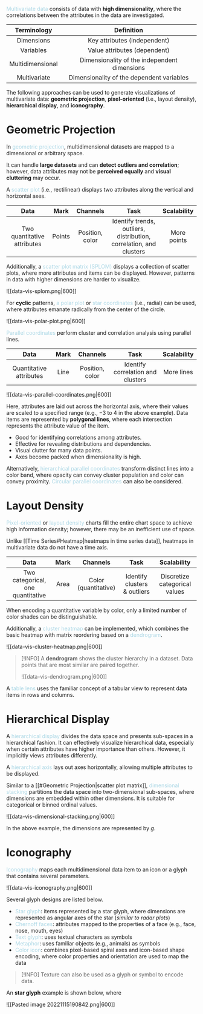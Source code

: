 <span style = "color:lightblue">Multivariate data</span> consists of data with **high dimensionality**, where the correlations between the attributes in the data are investigated.

| **Terminology**  |                **Definition**                |
|:----------------:|:--------------------------------------------:|
|    Dimensions    |         Key attributes (independent)         |
|    Variables     |         Value attributes (dependent)         |
| Multidimensional | Dimensionality of the independent dimensions |
|   Multivariate   |  Dimensionality of the dependent variables   |

The following approaches can be used to generate visualizations of multivariate data: **geometric projection**, **pixel-oriented** (i.e., layout density), **hierarchical display**, and **iconography**.

# Geometric Projection
In <span style = "color:lightblue">geometric projection</span>, multidimensional datasets are mapped to a dimensional or arbitrary space.

It can handle **large datasets** and can **detect outliers and correlation**; however, data attributes may not be **perceived equally** and **visual cluttering** may occur.

A <span style = "color:lightblue">scatter plot</span> (i.e., rectilinear) displays two attributes along the vertical and horizontal axes.

|          **Data**           |    **Mark**    |          **Channels**          |       **Task**        | **Scalability** |
|:---------------------------:|:--------------:|:------------------------------:|:---------------------:|:---------------:|
| Two quantitative attributes | Points | Position, color | Identify trends, outliers, distribution, correlation, and clusters | More points  |

Additionally, a <span style = "color:lightblue">scatter plot matrix (SPLOM)</span> displays a collection of scatter plots, where more attributes and items can be displayed. However, patterns in data with higher dimensions are harder to visualize.

![[data-vis-splom.png|600]]

For **cyclic** patterns, <span style = "color:lightblue">a polar plot</span> or <span style = "color:lightblue">star coordinates</span> (i.e., radial) can be used, where attributes emanate radically from the center of the circle.

![[data-vis-polar-plot.png|600]]

<span style = "color:lightblue">Parallel coordinates</span> perform cluster and correlation analysis using parallel lines.

|        **Data**         | **Mark** |  **Channels**   |             **Task**              | **Scalability** |
|:-----------------------:|:--------:|:---------------:|:---------------------------------:|:---------------:|
| Quantitative attributes |   Line   | Position, color | Identify correlation and clusters |   More lines   |

![[data-vis-parallel-coordinates.png|600]]

Here, attributes are laid out across the horizontal axis, where their values are scaled to a specified range (e.g., $-3$ to $4$ in the above example). Data items are represented by **polygonal lines**, where each intersection represents the attribute value of the item.
- Good for identifying correlations among attributes.
- Effective for revealing distributions and dependencies.
- Visual clutter for many data points.
- Axes become packed when dimensionality is high.

Alternatively, <span style = "color:lightblue">hierarchical parallel coordinates</span> transform distinct lines into a color band, where opacity can convey cluster population and color can convey proximity. <span style = "color:lightblue">Circular parallel coordinates</span> can also be considered.

# Layout Density
<span style = "color:lightblue">Pixel-oriented</span> or <span style = "color:lightblue">layout density</span> charts fill the entire chart space to achieve high information density; however, there may be an inefficient use of space.

Unlike [[Time Series#Heatmap|heatmaps in time series data]], heatmaps in multivariate data do not have a time axis.

|             **Data**              | **Mark** |     **Channels**     |           **Task**           |        **Scalability**        |
|:---------------------------------:|:--------:|:--------------------:|:----------------------------:|:-----------------------------:|
| Two categorical, one quantitative |   Area   | Color (quantitative) | Identify clusters & outliers | Discretize categorical values |

When encoding a quantitative variable by color, only a limited number of color shades can be distinguishable.

Additionally, a <span style = "color:lightblue">cluster heatmap</span> can be implemented, which combines the basic heatmap with matrix reordering based on a <span style = "color:lightblue">dendrogram</span>.

![[data-vis-cluster-heatmap.png|600]]

> [!INFO]
> A **dendrogram** shows the cluster hierarchy in a dataset. Data points that are most similar are paired together.
> 
> ![[data-vis-dendrogram.png|600]]

A <span style = "color:lightblue">table lens</span> uses the familiar concept of a tabular view to represent data items in rows and columns.

# Hierarchical Display
A <span style = "color:lightblue">hierarchical display</span> divides the data space and presents sub-spaces in a hierarchical fashion. It can effectively visualize hierarchical data, especially when certain attributes have higher importance than others. However, it implicitly views attributes differently.

A <span style = "color:lightblue">hierarchical axis</span> lays out axes horizontally, allowing multiple attributes to be displayed.

Similar to a [[#Geometric Projection|scatter plot matrix]], <span style = "color:lightblue">dimensional stacking</span> partitions the data space into two-dimensional sub-spaces, where dimensions are embedded within other dimensions. It is suitable for categorical or binned ordinal values.

![[data-vis-dimensional-stacking.png|600]]

In the above example, the dimensions are represented by $g$.

# Iconography
<span style = "color:lightblue">Iconography</span> maps each multidimensional data item to an icon or a glyph that contains several parameters.

![[data-vis-iconography.png|600]]

Several glyph designs are listed below.
- <span style = "color:lightblue">Star glyph</span>: items represented by a star glyph, where dimensions are represented as angular axes of the star (*similar to radar plots*)
- <span style = "color:lightblue">Chernoff faces</span>: attributes mapped to the properties of a face (e.g., face, nose, mouth, eyes)
- <span style = "color:lightblue">Text glyph</span>: uses textual characters as symbols
- <span style = "color:lightblue">Metaphor</span>: uses familiar objects (e.g., animals) as symbols
- <span style = "color:lightblue">Color icon</span>: combines pixel-based spiral axes and icon-based shape encoding, where color properties and orientation are used to map the data

> [!INFO]
> Texture can also be used as a glyph or symbol to encode data.

An **star glyph** example is shown below, where 

![[Pasted image 20221115190842.png|600]]